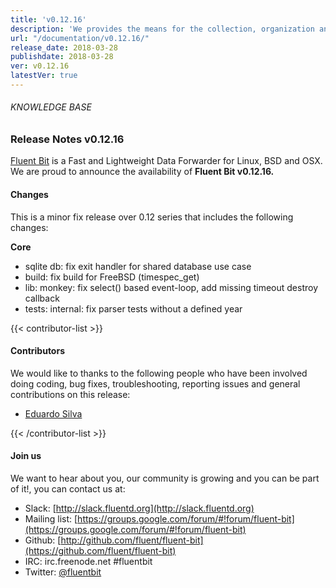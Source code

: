 ```yaml
---
title: 'v0.12.16'
description: 'We provides the means for the collection, organization and computerized retrieval of knowledgeand Lightweight Data Forwarder for Linux, BSD and OSX. We are proud to announce the availability of Fluent Bit v0.12.16.'
url: "/documentation/v0.12.16/"
release_date: 2018-03-28
publishdate: 2018-03-28
ver: v0.12.16
latestVer: true
---
```


###### KNOWLEDGE BASE

### Release Notes v0.12.16

[Fluent Bit](https://fluentbit.io/) is a Fast and Lightweight Data Forwarder for Linux, BSD and OSX. We are proud to announce the availability of **Fluent Bit v0.12.16.**

#### Changes

This is a minor fix release over 0.12 series that includes the following changes:


**Core**

* sqlite db: fix exit handler for shared database use case
* build: fix build for FreeBSD (timespec_get)
* lib: monkey: fix select() based event-loop, add missing timeout destroy callback
* tests: internal: fix parser tests without a defined year



{{< contributor-list >}}

#### Contributors

We would like to thanks to the following people who have been involved doing coding, bug fixes, troubleshooting, reporting issues and general contributions on this release:

* [Eduardo Silva](https://github.com/edsiper)

{{< /contributor-list >}}

#### Join us

We want to hear about you, our community is growing and you can be part of it!, you can contact us at:

* Slack: [http://slack.fluentd.org](http://slack.fluentd.org)
* Mailing list: [https://groups.google.com/forum/#!forum/fluent-bit](https://groups.google.com/forum/#!forum/fluent-bit)
* Github: [http://github.com/fluent/fluent-bit](https://github.com/fluent/fluent-bit)
* IRC: irc.freenode.net #fluentbit
* Twitter: [@fluentbit](https://twitter.com/fluentbit)